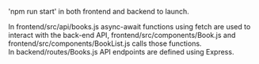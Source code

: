 'npm run start' in both frontend and backend to launch.

In frontend/src/api/books.js async-await functions using fetch are used to interact with the back-end API, frontend/src/components/Book.js and frontend/src/components/BookList.js calls those functions.<br>
In backend/routes/Books.js API endpoints are defined using Express.
